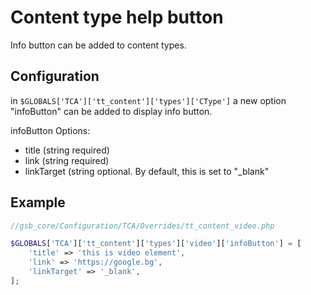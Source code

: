 # Content type help button

Info button can be added to content types.

## Configuration

in `$GLOBALS['TCA']['tt_content']['types']['CType']` a new option "infoButton" can be added to display info button.

infoButton Options:
- title (string required)
- link (string required)
- linkTarget (string optional. By default, this is set to "_blank"

## Example

```php
//gsb_core/Configuration/TCA/Overrides/tt_content_video.php

$GLOBALS['TCA']['tt_content']['types']['video']['infoButton'] = [
    'title' => 'this is video element',
    'link' => 'https://google.bg',
    'linkTarget' => '_blank',
];
```
